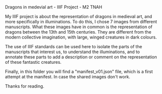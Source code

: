 Dragons in medevial art - IIIF Project - M2 TNAH

My IIIF project is about the representation of dragons in medieval art, and more specifically in illuminations. To do this, I chose 7 images from different manuscripts. 
What these images have in common is the representation of dragons between the 13th and 15th centuries. They are different from the modern collective imagination, with large, winged creatures in dark colours. 

The use of IIIF standards can be used here to isolate the parts of the manuscripts that interest us, to understand the illuminations, and to annotate these parts to add a description or comment on the representation of these fantastic creatures. 

Finally, in this folder you will find a "manifest_v01.json" file, which is a first attempt at the manifest. In case the shared images don't work. 

Thanks for reading. 
